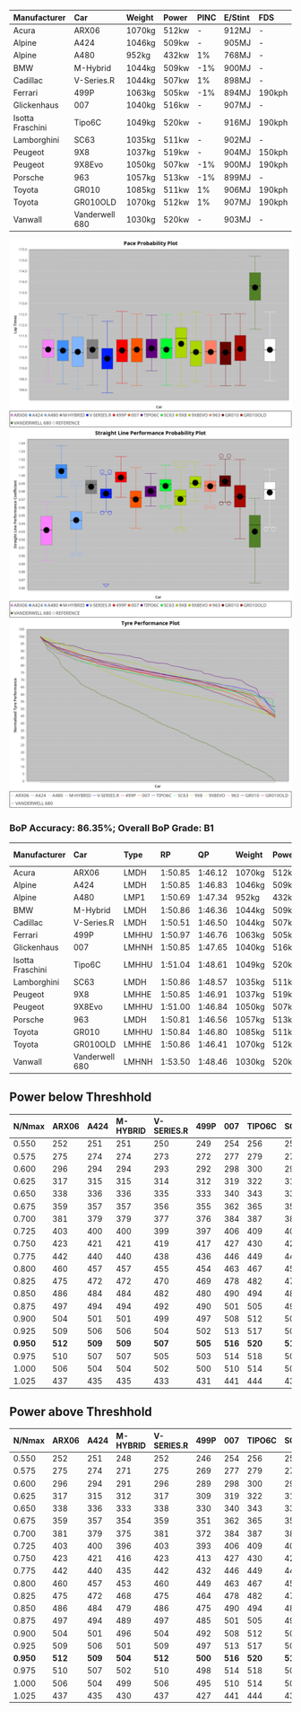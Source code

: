 | Manufacturer     | Car            | Weight | Power | PINC    | E/Stint | FDS     |
|:-|:-|:-|:-|:-|:-|:-|
| Acura            | ARX06          | 1070kg | 512kw |    -    | 912MJ   |    -    |
| Alpine           | A424           | 1046kg | 509kw |    -    | 905MJ   |    -    |
| Alpine           | A480           | 952kg  | 432kw | 1%      | 768MJ   |    -    |
| BMW              | M-Hybrid       | 1044kg | 509kw | -1%     | 900MJ   |    -    |
| Cadillac         | V-Series.R     | 1044kg | 507kw | 1%      | 898MJ   |    -    |
| Ferrari          | 499P           | 1063kg | 505kw | -1%     | 894MJ   | 190kph  |
| Glickenhaus      | 007            | 1040kg | 516kw |    -    | 907MJ   |    -    |
| Isotta Fraschini | Tipo6C         | 1049kg | 520kw |    -    | 916MJ   | 190kph  |
| Lamborghini      | SC63           | 1035kg | 511kw |    -    | 902MJ   |    -    |
| Peugeot          | 9X8            | 1037kg | 519kw |    -    | 904MJ   | 150kph  |
| Peugeot          | 9X8Evo         | 1050kg | 507kw | -1%     | 900MJ   | 190kph  |
| Porsche          | 963            | 1057kg | 513kw | -1%     | 899MJ   |    -    |
| Toyota           | GR010          | 1085kg | 511kw | 1%      | 906MJ   | 190kph  |
| Toyota           | GR010OLD       | 1070kg | 512kw | 1%      | 907MJ   | 190kph  |
| Vanwall          | Vanderwell 680 | 1030kg | 520kw |    -    | 903MJ   |    -    |

![PACECHART](./IMG/ACOMETHOD.png)
![STRAIGHTLINEPERFORMANCECHART](./IMG/ACOMETHOD_sp.png)
![TYREPERFORMANCECHART](./IMG/ACOMETHOD_tw.png)

### BoP Accuracy: 86.35%; Overall BoP Grade: B1
| Manufacturer     | Car            | Type  | RP      | QP      | Weight | Power¹ | Threshhold | PINC    | Power² | E/Stint | AVG Vmax  | FDS     | RDLC | L/Stint | BOP-Grade | Model Accuracy | Model Points | Match%  | SimDiff |
|:-|:-|:-|:-|:-|:-|:-|:-|:-|:-|:-|:-|:-|:-|:-|:-|:-|:-|:-|:-|
| Acura            | ARX06          | LMDH  | 1:50.85 | 1:46.12 | 1070kg | 512kw  | 210.0kph   |    -    | 512kw  |  912MJ  | 279.82kph |    -    | 1.00 | 33      | +D1       | 100.00%        | 995          | 68.82%  | #       |
| Alpine           | A424           | LMDH  | 1:50.85 | 1:46.83 | 1046kg | 509kw  | 210.0kph   |    -    | 509kw  |  905MJ  | 291.53kph |    -    | 1.01 | 33      | ~A1       | 86.43%         | 618          | 95.62%  | #       |
| Alpine           | A480           | LMP1  | 1:50.69 | 1:47.34 |  952kg | 432kw  | 210.0kph   | 1%      | 436kw  |  768MJ  | 280.92kph |    -    | 0.98 | 31      | ~A1       | 68.63%         | 967          | 100.00% | #       |
| BMW              | M-Hybrid       | LMDH  | 1:50.86 | 1:46.36 | 1044kg | 509kw  | 210.0kph   | -1%     | 504kw  |  900MJ  | 288.43kph |    -    | 1.01 | 33      | +A2       | 93.77%         | 1672         | 90.03%  | #       |
| Cadillac         | V-Series.R     | LMDH  | 1:50.51 | 1:46.50 | 1044kg | 507kw  | 210.0kph   | 1%      | 512kw  |  898MJ  | 286.61kph |    -    | 1.02 | 33      | -B2       | 83.12%         | 1921         | 84.31%  | #       |
| Ferrari          | 499P           | LMHHU | 1:50.97 | 1:46.76 | 1063kg | 505kw  | 210.0kph   | -1%     | 500kw  |  894MJ  | 288.55kph | 190kph  | 1.03 | 33      | ~A1       | 69.49%         | 1950         | 100.00% | #       |
| Glickenhaus      | 007            | LMHNH | 1:50.85 | 1:47.65 | 1040kg | 516kw  | 210.0kph   |    -    | 516kw  |  907MJ  | 287.37kph |    -    | 0.95 | 33      | ~A1       | 89.50%         | 1518         | 98.51%  | #       |
| Isotta Fraschini | Tipo6C         | LMHHU | 1:51.04 | 1:48.61 | 1049kg | 520kw  | 210.0kph   |    -    | 520kw  |  916MJ  | 288.85kph | 190kph  | 1.05 | 33      | +C2       | 73.56%         | 64           | 73.36%  | #       |
| Lamborghini      | SC63           | LMDH  | 1:50.86 | 1:48.57 | 1035kg | 511kw  | 210.0kph   |    -    | 511kw  |  902MJ  | 289.42kph |    -    | 1.05 | 33      | +A2       | 95.82%         | 459          | 93.79%  | #       |
| Peugeot          | 9X8            | LMHHE | 1:50.85 | 1:46.91 | 1037kg | 519kw  | 210.0kph   |    -    | 519kw  |  904MJ  | 287.32kph | 150kph  | 1.03 | 33      | ~A1       | 88.75%         | 2383         | 98.96%  | #       |
| Peugeot          | 9X8Evo         | LMHHU | 1:51.00 | 1:46.84 | 1050kg | 507kw  | 210.0kph   | -1%     | 502kw  |  900MJ  | 288.69kph | 190kph  | 1.01 | 33      | ~A1       | 66.97%         | 221          | 100.00% | #       |
| Porsche          | 963            | LMDH  | 1:50.81 | 1:46.56 | 1057kg | 513kw  | 210.0kph   | -1%     | 508kw  |  899MJ  | 287.93kph |    -    | 1.00 | 33      | ~A1       | 81.02%         | 5243         | 100.00% | #       |
| Toyota           | GR010          | LMHHU | 1:50.84 | 1:46.80 | 1085kg | 511kw  | 210.0kph   | 1%      | 516kw  |  906MJ  | 287.88kph | 190kph  | 1.00 | 33      | ~A1       | 73.70%         | 2701         | 100.00% | #       |
| Toyota           | GR010OLD       | LMHHE | 1:50.86 | 1:46.41 | 1070kg | 512kw  | 210.0kph   | 1%      | 517kw  |  907MJ  | 286.37kph | 190kph  | 1.02 | 33      | -A2       | 99.03%         | 1536         | 94.31%  | #       |
| Vanwall          | Vanderwell 680 | LMHNH | 1:53.50 | 1:48.46 | 1030kg | 520kw  | 210.0kph   |    -    | 520kw  |  903MJ  | 282.28kph |    -    | 1.02 | 33      | +Ω2       | 97.01%         | 649          | -2.50%  | #       |

## Power below Threshhold
| N/Nmax    | ARX06   | A424    | M-HYBRID | V-SERIES.R | 499P    | 007     | TIPO6C  | SC63    | 9X8     | 9X8EVO  | 963     | GR010   | GR010OLD | VANDERWELL 680 | ​     | RPM      | A480    |
|:-|:-|:-|:-|:-|:-|:-|:-|:-|:-|:-|:-|:-|:-|:-|:-|:-|:-|
|  0.550    |  252    |  251    |  251     |  250       |  249    |  254    |  256    |  252    |  256    |  250    |  253    |  252    |  252     |  256           |  ​    |   --     |   -     |
|  0.575    |  275    |  274    |  274     |  273       |  272    |  277    |  279    |  275    |  279    |  273    |  276    |  275    |  275     |  279           |  ​    |   --     |   -     |
|  0.600    |  296    |  294    |  294     |  293       |  292    |  298    |  300    |  295    |  299    |  293    |  296    |  295    |  296     |  300           |  ​    |   --     |   -     |
|  0.625    |  317    |  315    |  315     |  314       |  312    |  319    |  322    |  316    |  321    |  314    |  317    |  316    |  317     |  322           |  ​    |   --     |   -     |
|  0.650    |  338    |  336    |  336     |  335       |  333    |  340    |  343    |  337    |  342    |  335    |  338    |  337    |  338     |  343           |  ​    |   --     |   -     |
|  0.675    |  359    |  357    |  357     |  356       |  355    |  362    |  365    |  359    |  364    |  356    |  360    |  359    |  359     |  365           |  ​    |   --     |   -     |
|  0.700    |  381    |  379    |  379     |  377       |  376    |  384    |  387    |  380    |  386    |  377    |  382    |  380    |  381     |  387           |  ​    |   --     |   -     |
|  0.725    |  403    |  400    |  400     |  399       |  397    |  406    |  409    |  402    |  408    |  399    |  403    |  402    |  403     |  409           |  ​    |   --     |   -     |
|  0.750    |  423    |  421    |  421     |  419       |  417    |  427    |  430    |  422    |  429    |  419    |  424    |  422    |  423     |  430           |  ​    |   --     |   -     |
|  0.775    |  442    |  440    |  440     |  438       |  436    |  446    |  449    |  441    |  448    |  438    |  443    |  441    |  442     |  449           |  ​    |  5000    |  255    |
|  0.800    |  460    |  457    |  457     |  455       |  454    |  463    |  467    |  459    |  466    |  455    |  461    |  459    |  460     |  467           |  ​    |  5500    |  301    |
|  0.825    |  475    |  472    |  472     |  470       |  469    |  478    |  482    |  474    |  481    |  470    |  476    |  474    |  475     |  482           |  ​    |  6000    |  336    |
|  0.850    |  486    |  484    |  484     |  482       |  480    |  490    |  494    |  485    |  493    |  482    |  487    |  485    |  486     |  494           |  ​    |  6500    |  380    |
|  0.875    |  497    |  494    |  494     |  492       |  490    |  501    |  505    |  496    |  504    |  492    |  498    |  496    |  497     |  505           |  ​    |  7000    |  424    |
|  0.900    |  504    |  501    |  501     |  499       |  497    |  508    |  512    |  503    |  511    |  499    |  505    |  503    |  504     |  512           |  ​    |  7500    |  435    |
|  0.925    |  509    |  506    |  506     |  504       |  502    |  513    |  517    |  508    |  516    |  504    |  510    |  508    |  509     |  517           |  ​    |  8000    |  431    |
| **0.950** | **512** | **509** | **509**  | **507**    | **505** | **516** | **520** | **511** | **519** | **507** | **513** | **511** | **512**  | **520**        | **​** | **8500** | **434** |
|  0.975    |  510    |  507    |  507     |  505       |  503    |  514    |  518    |  509    |  517    |  505    |  511    |  509    |  510     |  518           |  ​    |  9000    |  217    |
|  1.000    |  506    |  504    |  504     |  502       |  500    |  510    |  514    |  505    |  513    |  502    |  507    |  505    |  506     |  514           |  ​    |   --     |   -     |
|  1.025    |  437    |  435    |  435     |  433       |  431    |  441    |  444    |  436    |  443    |  433    |  438    |  436    |  437     |  444           |  ​    |   --     |   -     |

## Power above Threshhold
| N/Nmax    | ARX06   | A424    | M-HYBRID | V-SERIES.R | 499P    | 007     | TIPO6C  | SC63    | 9X8     | 9X8EVO  | 963     | GR010   | GR010OLD | VANDERWELL 680 | ​     | RPM      | A480    |
|:-|:-|:-|:-|:-|:-|:-|:-|:-|:-|:-|:-|:-|:-|:-|:-|:-|:-|
|  0.550    |  252    |  251    |  248     |  252       |  246    |  254    |  256    |  252    |  256    |  247    |  250    |  254    |  255     |  256           |  ​    |   --     |   -     |
|  0.575    |  275    |  274    |  271     |  275       |  269    |  277    |  279    |  275    |  279    |  270    |  273    |  277    |  278     |  279           |  ​    |   --     |   -     |
|  0.600    |  296    |  294    |  291     |  296       |  289    |  298    |  300    |  295    |  299    |  290    |  293    |  298    |  298     |  300           |  ​    |   --     |   -     |
|  0.625    |  317    |  315    |  312     |  317       |  309    |  319    |  322    |  316    |  321    |  310    |  314    |  319    |  320     |  322           |  ​    |   --     |   -     |
|  0.650    |  338    |  336    |  333     |  338       |  330    |  340    |  343    |  337    |  342    |  331    |  335    |  340    |  341     |  343           |  ​    |   --     |   -     |
|  0.675    |  359    |  357    |  354     |  359       |  351    |  362    |  365    |  359    |  364    |  352    |  357    |  362    |  363     |  365           |  ​    |   --     |   -     |
|  0.700    |  381    |  379    |  375     |  381       |  372    |  384    |  387    |  380    |  386    |  374    |  378    |  384    |  385     |  387           |  ​    |   --     |   -     |
|  0.725    |  403    |  400    |  396     |  403       |  393    |  406    |  409    |  402    |  408    |  395    |  399    |  406    |  407     |  409           |  ​    |   --     |   -     |
|  0.750    |  423    |  421    |  416     |  423       |  413    |  427    |  430    |  422    |  429    |  415    |  420    |  427    |  427     |  430           |  ​    |   --     |   -     |
|  0.775    |  442    |  440    |  435     |  442       |  432    |  446    |  449    |  441    |  448    |  434    |  439    |  446    |  446     |  449           |  ​    |  5000    |  255    |
|  0.800    |  460    |  457    |  453     |  460       |  449    |  463    |  467    |  459    |  466    |  451    |  456    |  463    |  464     |  467           |  ​    |  5500    |  301    |
|  0.825    |  475    |  472    |  468     |  475       |  464    |  478    |  482    |  474    |  481    |  466    |  471    |  478    |  479     |  482           |  ​    |  6000    |  336    |
|  0.850    |  486    |  484    |  479     |  486       |  475    |  490    |  494    |  485    |  493    |  477    |  483    |  490    |  491     |  494           |  ​    |  6500    |  380    |
|  0.875    |  497    |  494    |  489     |  497       |  485    |  501    |  505    |  496    |  504    |  487    |  493    |  501    |  502     |  505           |  ​    |  7000    |  424    |
|  0.900    |  504    |  501    |  496     |  504       |  492    |  508    |  512    |  503    |  511    |  494    |  500    |  508    |  509     |  512           |  ​    |  7500    |  435    |
|  0.925    |  509    |  506    |  501     |  509       |  497    |  513    |  517    |  508    |  516    |  499    |  505    |  513    |  514     |  517           |  ​    |  8000    |  431    |
| **0.950** | **512** | **509** | **504**  | **512**    | **500** | **516** | **520** | **511** | **519** | **502** | **508** | **516** | **517**  | **520**        | **​** | **8500** | **434** |
|  0.975    |  510    |  507    |  502     |  510       |  498    |  514    |  518    |  509    |  517    |  500    |  506    |  514    |  515     |  518           |  ​    |  9000    |  217    |
|  1.000    |  506    |  504    |  499     |  506       |  495    |  510    |  514    |  505    |  513    |  497    |  503    |  510    |  511     |  514           |  ​    |   --     |   -     |
|  1.025    |  437    |  435    |  430     |  437       |  427    |  441    |  444    |  436    |  443    |  429    |  434    |  441    |  441     |  444           |  ​    |   --     |   -     |
